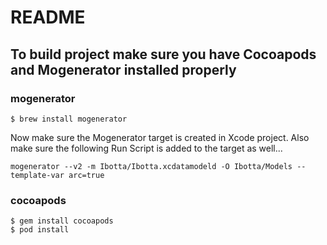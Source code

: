 # README

## To build project make sure you have Cocoapods and Mogenerator installed properly

### mogenerator

```
$ brew install mogenerator
```

Now make sure the Mogenerator target is created in Xcode project. Also make sure the following Run Script is added to the target as well...

```
mogenerator --v2 -m Ibotta/Ibotta.xcdatamodeld -O Ibotta/Models --template-var arc=true
```

### cocoapods
```
$ gem install cocoapods
$ pod install

```